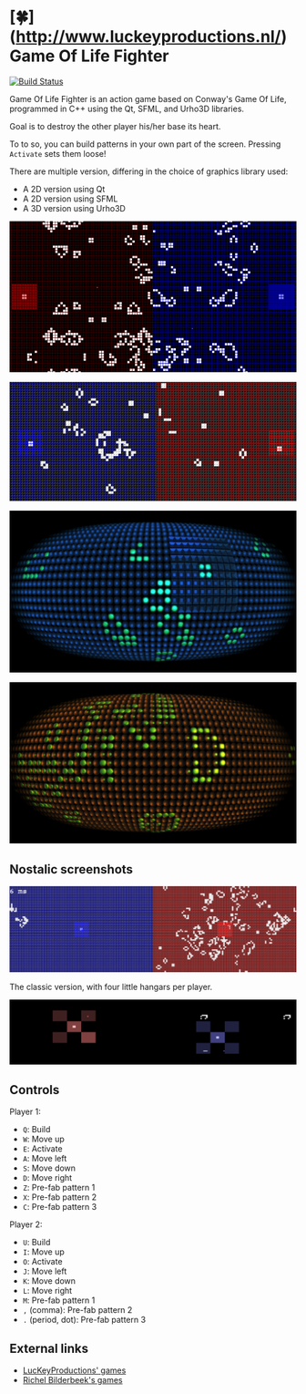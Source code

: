 # [:four_leaf_clover:] (http://www.luckeyproductions.nl/) Game Of Life Fighter

[![Build Status](https://travis-ci.org/LucKeyProductions/GameOfLifeFighter.svg?branch=master)](https://travis-ci.org/LucKeyProductions/GameOfLifeFighter)

Game Of Life Fighter is an action game based on Conway's Game Of Life, programmed in C++ using the Qt, SFML, and Urho3D libraries.

Goal is to destroy the other player his/her base its heart. 

To to so, you can build patterns in your own part of the screen. Pressing `Activate` sets them loose!

There are multiple version, differing in the choice of graphics library used:

 * A 2D version using Qt
 * A 2D version using SFML
 * A 3D version using Urho3D

![Screenshot of Qt version of 2015-09-13](Screenshots/GameOfLifeFighterQt20150913.png)

![Screenshot of Sfml version of 2015-09-25](Screenshots/GameOfLifeFighterSfml20150925.png)

![Screenshot of Urho3D version of 2015-10-14](Screenshots/Screenshot_Wed_Oct_14_21_54_35_2015.png)

![Screenshot of Urho3D version of 2015-10-14](Screenshots/Screenshot_Wed_Oct_14_21_55_19_2015.png)

## Nostalic screenshots

![Screenshot of Sfml version of 2015-09-24](Screenshots/GameOfLifeFighterSfml20150924.png)

The classic version, with four little hangars per player.

![Screenshot of Qt version of 2015-09-06](Screenshots/GameOfLifeFighterQt20150906.png)

## Controls

Player 1:

 * `Q`: Build
 * `W`: Move up
 * `E`: Activate
 * `A`: Move left
 * `S`: Move down
 * `D`: Move right
 * `Z`: Pre-fab pattern 1
 * `X`: Pre-fab pattern 2
 * `C`: Pre-fab pattern 3

Player 2:

 * `U`: Build
 * `I`: Move up
 * `O`: Activate
 * `J`: Move left
 * `K`: Move down
 * `L`: Move right
 * `M`: Pre-fab pattern 1
 * `,` (comma): Pre-fab pattern 2
 * `.` (period, dot): Pre-fab pattern 3

## External links

 * [LucKeyProductions' games](http://www.luckeyproductions.nl)
 * [Richel Bilderbeek's games](https://github.com/richelbilderbeek/Games)
